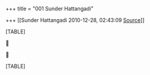 +++
title = "001 Sunder Hattangadi"

+++
[[Sunder Hattangadi	2010-12-28, 02:43:09 [Source](https://groups.google.com/g/samskrita/c/qpVMRyARCdU)]]



[TABLE]





[TABLE]

